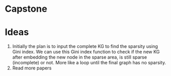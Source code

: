 # Capstone

# Ideas 

1.  Initially the plan is to input the complete KG to find the sparsity using Gini index.
    We can use this Gini index function to check if the new KG after embedding the new node in the sparse area, is still sparse (incomplete) or not. More like a loop until the final graph has no sparsity. 
2. Read more papers
    